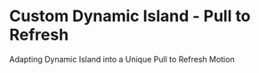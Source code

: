 # Custom Dynamic Island - Pull to Refresh

Adapting Dynamic Island into a Unique Pull to Refresh Motion
